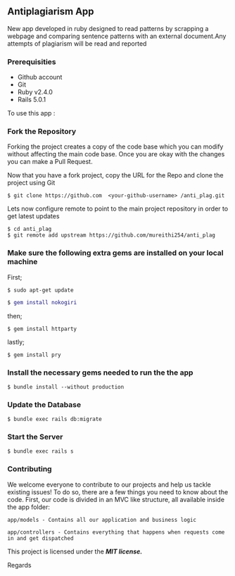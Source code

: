 ## Antiplagiarism App
New app developed in ruby designed to read patterns by scrapping a webpage and comparing sentence patterns with an external document.Any attempts of plagiarism will be read and reported

### Prerequisities

* Github account
* Git
* Ruby v2.4.0
* Rails 5.0.1

To use this app :

### Fork the Repository

Forking the project creates a copy of the code base
which you can modify without affecting the main code
base. Once you are okay with the changes you can make
a Pull Request.

Now that you have a fork project, copy the URL for
the Repo and clone the project using Git

```
$ git clone https://github.com  <your-github-username> /anti_plag.git

```
Lets now configure remote to point to the main project
repository in order to get latest updates

```
$ cd anti_plag
$ git remote add upstream https://github.com/mureithi254/anti_plag

```


### Make sure the following extra gems are installed on your local machine

First;

```
$ sudo apt-get update

```

```M
$ gem install nokogiri

```
then;

```
$ gem install httparty

```
lastly;

```
$ gem install pry

```

### Install the necessary gems needed to run the the app

```
$ bundle install --without production

```

### Update the Database

```
$ bundle exec rails db:migrate

```

### Start the Server

```
$ bundle exec rails s

```

### Contributing

We welcome everyone to contribute to our projects and help us tackle existing issues! To do so, there are a few things you need to know about the code. First, our code is divided in an MVC like structure, all available inside the app folder:

`app/models - Contains all our application and business logic`

`app/controllers - Contains everything that happens when requests come in and get dispatched`

This project is licensed under the **_MIT license._**


Regards
